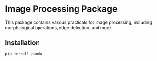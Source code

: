 # Image Processing Package

This package contains various practicals for image processing, including morphological operations, edge detection, and more.

## Installation
```bash
pip install pandu